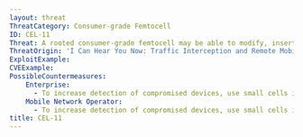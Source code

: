 ```yaml
---
layout: threat
ThreatCategory: Consumer-grade Femtocell
ID: CEL-11
Threat: A rooted consumer-grade femtocell may be able to modify, insert, and eavesdrop on user traffic.
ThreatOrigin: 'I Can Hear You Now: Traffic Interception and Remote Mobile Phone Cloning with a Compromised CDMA Femtocell [^180]'
ExploitExample:
CVEExample:
PossibleCountermeasures:
    Enterprise:
      - To increase detection of compromised devices, use small cells implemented with secure boot technologies.
    Mobile Network Operator:
      - To increase detection of compromised devices, use small cells implemented with secure boot technologies.
title: CEL-11
---
```

